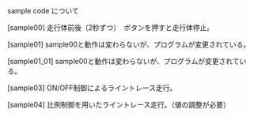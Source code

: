 sample code について

[sample00]
走行体前後（2秒ずつ）　ボタンを押すと走行体停止。

[sample01]
sample00と動作は変わらないが、プログラムが変更されている。

[sample01_01]
sample00と動作は変わらないが、プログラムが変更されている。

[sample03]
ON/OFF制御によるライントレース走行。

[sample04]
比例制御を用いたライントレース走行。（値の調整が必要）


